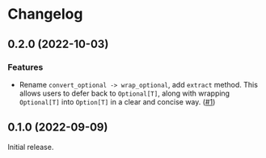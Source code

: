 # Changelog

<!-- changelog: start -->

## 0.2.0 (2022-10-03)

### Features

- Rename `convert_optional -> wrap_optional`, add `extract` method.
  This allows users to defer back to `Optional[T]`, along with wrapping
  `Optional[T]` into `Option[T]` in a clear and concise way.
  ([#1](https://github.com/nekitdev/wraps/pull/1))

## 0.1.0 (2022-09-09)

Initial release.
